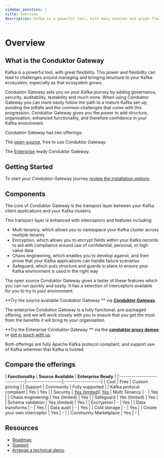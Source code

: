 ```yaml
---
sidebar_position: 1
title: Overview
description: Kafka is a powerful tool, with many nuances and great flexibility. However, this power and flexibility can lead to challenges around managing and bringing structure to your Kafka ecosystem, especially as it grows.
---
```


# Overview

## What is the Conduktor Gateway

Kafka is a powerful tool, with great flexibility. This power and flexibility can lead to challenges around managing and bringing structure to your Kafka ecosystem, especially as that ecosystem grows.

Conduktor Gateway aids you on your Kafka journey by adding governance, security, auditability, testability and much more.  When using Conduktor Gateway you can more easily follow the path to a mature Kafka set-up, avoiding the pitfalls and the common challenges that come with this progression.  Conduktor Gateway gives you the power to add structure, organisation, enhanced functionality, and therefore confidence in your Kafka environment.

Conduktor Gateway has two offerings: 

The [open-source](https://github.com/conduktor/conduktor-gateway), free to use Conduktor Gateway.

The [Enterprise](https://github.com/conduktor/conduktor-proxy-demos) ready Conduktor Gateway.

## Getting Started

To start your Conduktor Gateway journey [review the installation options](installation/installation.md).

## Components

The core of Conduktor Gateway is the transport layer between your Kafka client applications and your Kafka clusters. 

This transport layer is enhanced with interceptors and features including:
 - Multi tenancy, which allows you to namespace your Kafka cluster across multiple tenants
 - Encryption, which allows you to encrypt fields within your Kafka records to aid with compliance around use of confidential, personal, or high value data
 - Chaos engineering, which enables you to develop against, and then prove that your Kafka applications can handle failure scenarios
 - Safeguard, which puts structure and guards in place to ensure your Kafka environment is used in the right way


The open source Conduktor Gateway gives a taster of these features which you can run quickly and easily. It has a selection of interceptors available for you to try in your environment.

**Try the source available Conduktor Gateway ** via **[Conduktor Gateway](https://github.com/conduktor/conduktor-gateway)**.

The enterprise Conduktor Gateway is a fully functional, pre-packaged offering, and we will work closely with you to ensure that you get the most from the benefits it will bring to your organisation.

**Try the Enterprise Conduktor Gateway ** via the **[conduktor proxy demos](https://github.com/conduktor/conduktor-proxy-demos)** or [get in touch with us](https://www.conduktor.io/contact).

Both offerings are fully Apache Kafka protocol compliant, and support use of Kafka wherever that Kafka is hosted.

## Compare the offerings

| **Functionality**              | **Source Available** | **Enterprise Ready** |
|:-----------------------------|:----------------:-|:------------------:|
| Cost                         | Free             | Custom pricing   |
| Support                      | Community        | Fully supported  |
| Kafka protocol compliant     | Yes              | Yes              |
| Security                     | [Yes (limited)](./configuration/oss_security.md)| [Yes](./configuration/enterprise_proxy_security.md)
| Multi Tenancy                | -                | Yes              |
| Chaos engineering            | Yes (limited)    | Yes              |
| Safeguard                    | Yes (limited)    | Yes              |
| Schema validation            | Yes (limited)    | Yes              |
| Encryption                   | -                | Yes              |
| Data transforms              | -                | Yes              |
| Data audit                   | -                | Yes              |
| Cold storage                 | -                | Yes              |
| Create your own interceptor  | Yes              | -                |
| Community Marketplace        | Yes              | -                |


## Resources

- [Roadmap](https://product.conduktor.help)
- [Support](https://www.conduktor.io/contact/support)
- [Arrange a technical demo](https://www.conduktor.io/contact/demo)
